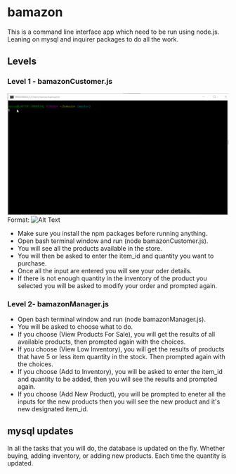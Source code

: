 # bamazon 
This is a command line interface app which need to be run using node.js. Leaning on mysql and inquirer packages to do all the work. 

## Levels 

### Level 1 - bamazonCustomer.js 
![GitHub Logo](/gifs/bamazoncustomer.gif)
Format: ![Alt Text](url)
* Make sure you install the npm packages before running anything. 
* Open bash terminal window and run (node bamazonCustomer.js). 
* You will see all the products available in the store. 
* You will then be asked to enter the item_id and quantity you want to purchase. 
* Once all the input are entered you will see your oder details. 
* If there is not enough quantity in the inventory of the product you selected you will be asked to modify your order and prompted again.

### Level 2- bamazonManager.js
* Open bash terminal window and run (node bamazonManager.js). 
* You will be asked to choose what to do.
* If you choose (View Products For Sale), you will get the results of all available products, then prompted again with the choices.
* If you choose (View Low Inventory), you will get the results of products that have 5 or less item quantity in the stock. Then prompted again with the choices.
* If you choose (Add to Inventory), you will be asked to enter the item_id and quantity to be added, then you will see the results and prompted again.
* If you choose (Add New Product), you will be prompted to eneter all the inputs for the new products then you will see the new product and it's new designated item_id.

## mysql updates
In all the tasks that you will do, the database is updated on the fly. Whether buying, adding inventory, or adding new products. Each time the quantity is updated. 
